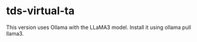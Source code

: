 # tds-virtual-ta
This version uses Ollama with the LLaMA3 model. Install it using ollama pull llama3.